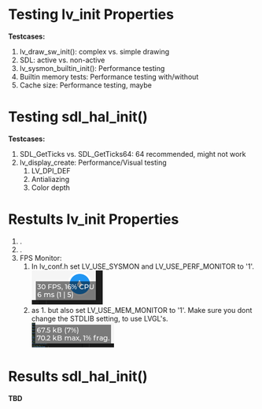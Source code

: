 # Testing lv_init Properties

**Testcases:**
1. lv_draw_sw_init(): complex vs. simple drawing
2. SDL: active vs. non-active
3. lv_sysmon_builtin_init(): Performance testing
4. Builtin memory tests: Performance testing with/without
5. Cache size: Performance testing, maybe

# Testing sdl_hal_init()

**Testcases:**
1. SDL_GetTicks vs. SDL_GetTicks64: 64 recommended, might not work
2. lv_display_create: Performance/Visual testing
      1. LV_DPI_DEF
      2. Antialiazing
      3. Color depth

# Restults lv_init Properties

1. .
2. .
3. FPS Monitor:
   1. In lv_conf.h set LV_USE_SYSMON and LV_USE_PERF_MONITOR to '1'.  
   ![FPS monitored in example program.](/screenshots/FPS-Monitor.PNG?raw=true "FPS Monitor")
   2. as 1. but also set LV_USE_MEM_MONITOR to '1'. Make sure you dont change the STDLIB setting, to use LVGL's.  
   ![RAM usage monitored in example program.](/screenshots/RAM-Monitor.PNG?raw=true "RAM Monitor")
# Results sdl_hal_init()

**TBD**